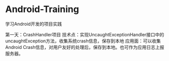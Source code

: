 # Android-Training
学习Android开发的项目实践

第一天：CrashHandler项目
技术点：实现UncaughtExceptionHandler接口中的uncaughtException方法，收集系统crash信息，保存到本地
应用面：可以收集Android Crash信息，对用户友好的处理后，保存到本地。也可作为应用日志上报服务器。

